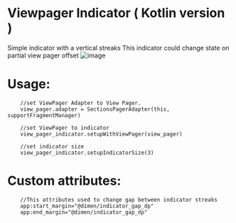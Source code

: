 # Viewpager Indicator ( Kotlin version )
Simple indicator with a vertical streaks
This indicator could change state on partial view pager offset
![image](https://user-images.githubusercontent.com/10744009/57377926-4a842a80-71ac-11e9-8016-693288223840.png)

# Usage:
        //set ViewPager Adapter to View Pager.
        view_pager.adapter = SectionsPagerAdapter(this, supportFragmentManager)

        //set ViewPager to indicator
        view_pager_indicator.setupWithViewPager(view_pager)

        //set indicator size
        view_pager_indicator.setupIndicatorSize(3)
        
# Custom attributes:
        //This attributes used to change gap between indicator streaks
        app:start_margin="@dimen/indicator_gap_dp"
        app:end_margin="@dimen/indicator_gap_dp"
